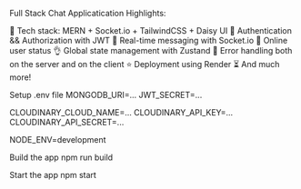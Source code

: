 Full Stack Chat Applicatication
Highlights:

🌟 Tech stack: MERN + Socket.io + TailwindCSS + Daisy UI
🎃 Authentication && Authorization with JWT
👾 Real-time messaging with Socket.io
🚀 Online user status
👌 Global state management with Zustand
🐞 Error handling both on the server and on the client
⭐ Deployment using Render
⏳ And much more!

Setup .env file
MONGODB_URI=...
JWT_SECRET=...

CLOUDINARY_CLOUD_NAME=...
CLOUDINARY_API_KEY=...
CLOUDINARY_API_SECRET=...

NODE_ENV=development


Build the app
npm run build

Start the app
npm start
